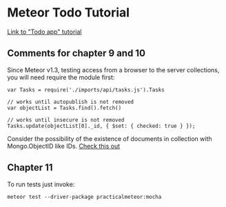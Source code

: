 # Meteor Todo Tutorial

[Link to "Todo app" tutorial](https://www.meteor.com/tutorials/blaze/creating-an-app)

## Comments for chapter 9 and 10

Since Meteor v1.3, testing access from a browser to the server collections,
you will need require the module first:

```
var Tasks = require('./imports/api/tasks.js').Tasks

// works until autopublish is not removed
var objectList = Tasks.find().fetch()

// works until insecure is not removed
Tasks.update(objectList[0]._id, { $set: { checked: true } });
```

Сonsider the possibility of the existence of documents in collection with Mongo.ObjectID like IDs.
[Check this out](https://github.com/titovanton/meteor-simple-todos-tutorial/blob/master/project/imports/api/tasks.js#L39)

## Chapter 11

To run tests just invoke:

```
meteor test --driver-package practicalmeteor:mocha
```
